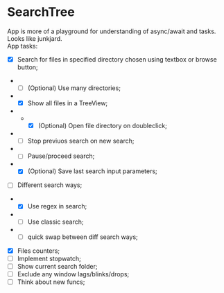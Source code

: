 # SearchTree
App is more of a playground for understanding of async/await and tasks. Looks like junkjard.  
App tasks: 
- [x] Search for files in specified directory chosen using textbox or browse button; 
- - [ ] \(Optional) Use many directories;
- - [x] Show all files in a TreeView;
- - - [x] \(Optional) Open file directory on doubleclick;
- - [ ] Stop previuos search on new search; 
- - [ ] Pause/proceed search;
- - [x] \(Optional) Save last search input parameters;
- [ ] Different search ways; 
- - [x] Use regex in search; 
- - [ ] Use classic search; 
- - [ ] quick swap between diff search ways; 
- [x] Files counters; 
- [ ] Implement stopwatch; 
- [ ] Show current search folder;
- [ ] Exclude any window lags/blinks/drops;
- [ ] Think about new funcs;
